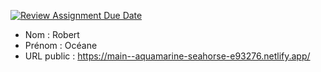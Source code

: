 [![Review Assignment Due Date](https://classroom.github.com/assets/deadline-readme-button-24ddc0f5d75046c5622901739e7c5dd533143b0c8e959d652212380cedb1ea36.svg)](https://classroom.github.com/a/84wSVUNr)
- Nom : Robert
- Prénom : Océane
- URL public : https://main--aquamarine-seahorse-e93276.netlify.app/

